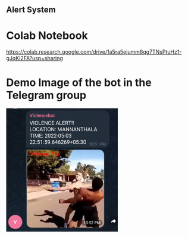 ## Alert System

# Colab Notebook
https://colab.research.google.com/drive/1a5ra5ejumm6qg7TNsPtuHz1-gJqKi2FA?usp=sharing

# Demo Image of the bot in the Telegram group
<img src="Demo Telegram screenshot.jpg" width="300px" />
